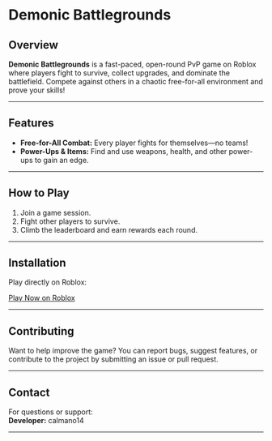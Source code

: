 # Demonic Battlegrounds

## Overview

**Demonic Battlegrounds** is a fast-paced, open-round PvP game on Roblox where players fight to survive, collect upgrades, and dominate the battlefield. Compete against others in a chaotic free-for-all environment and prove your skills!  

---

## Features

- **Free-for-All Combat:** Every player fights for themselves—no teams!  
- **Power-Ups & Items:** Find and use weapons, health, and other power-ups to gain an edge.  

---

## How to Play

1. Join a game session.  
2. Fight other players to survive.   
3. Climb the leaderboard and earn rewards each round.  

---

## Installation

Play directly on Roblox:

[Play Now on Roblox](https://www.roblox.com/127861561921779/Demonic-Battlegrounds)

---

## Contributing

Want to help improve the game? You can report bugs, suggest features, or contribute to the project by submitting an issue or pull request.

---

## Contact

For questions or support:  
**Developer:** calmano14

---
